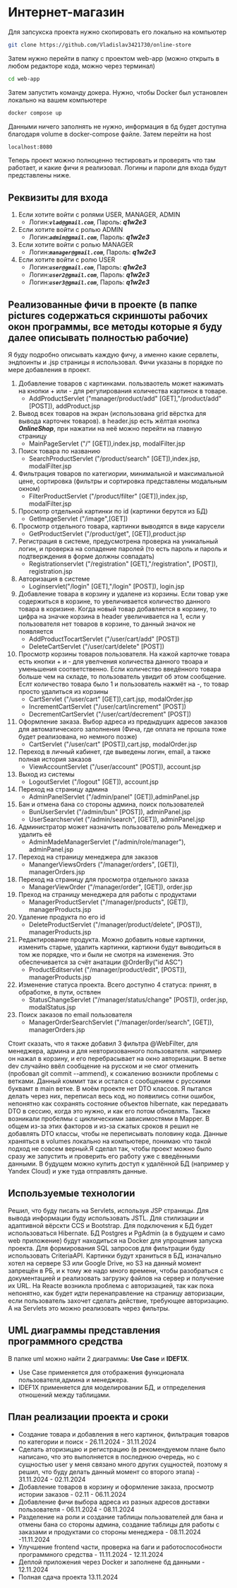 ﻿# Интернет-магазин
Для запсукска проекта нужно скопировать его локально на компьютер
```bash
git clone https://github.com/Vladislav3421730/online-store
```
Затем нужно перейти в папку с проектом web-app (можно открыть в любом редакторе кода, можно через терминал)
```bash
cd web-app
```
Затем запустить команду докера. Нужно, чтобы Docker был установлен локально на вашем компьютере
```bash
docker compose up
```
Данными ничего заполнять не нужно, информация в бд будет доступна благодаря volume в docker-compose файле.
Затем перейти на host
```bash
localhost:8080
```
Теперь проект можно полноценно тестировать и проверять что там работает, и какие фичи я реализовал. Логины и пароли для входа будут представлены ниже.
## Реквизиты для входа
1. Если хотите войти с ролями USER, MANAGER, ADMIN
      + Логин:***`vlad@gmail.com`***, Пароль: ***q1w2e3***
2. Если хотите войти с ролью ADMIN
      + Логин:***`admin@gmail.com`***, Пароль: ***q1w2e3***
3. Если хотите войти с ролью MANAGER
      + Логин:***`manager@gmail.com`***, Пароль: ***q1w2e3***
4. Если хотите войти с ролю USER
      + Логин:***`user@gmail.com`***, Пароль: ***q1w2e3***
      + Логин:***`user2@gmail.com`***, Пароль: ***q1w2e3***
      + Логин:***`user3@gmail.com`***, Пароль: ***q1w2e3***
## Реализованные фичи в проекте (в папке pictures содержаться скриншоты рабочих окон программы, все методы которые я буду далее описывать полностью рабочие)
Я буду подробно описывать каждую фичу, а именно какие сервлеты, эндпоинты и .jsp страницы я использовал. Фичи указаны в порядке по мере добавления в проект.
1. Добавление товаров с картинками. пользваотель может нажимать на кнопки + или - для регулирования количества картинок в товаре.
    + AddProductServlet ("manager/product/add" [GET],"/product/add" [POST]), addProduct.jsp
2. Вывод всех товаров на экран (использована grid вёрстка для вывода карточек товаров). в header.jsp есть жёлтая кнопка ***OnlineShop***, при нажатии на неё можно перейти на главную страницу
    + MainPageServlet ("/" [GET]),index.jsp, modalFilter.jsp
3. Поиск товара по названию
    + SearchProductServlet ("/product/search" [GET]),index.jsp, modalFilter.jsp
4. Фильтрация товаров по категиории, минимальной и максимальной цене, сортировка (фильтры и сортировка представлены модальным окном)
    + FilterProductServlet ("/product/filter" [GET]),index.jsp, modalFilter.jsp
5. Просмотр отдельной картинки по id (картинки берутся из БД)
    + GetImageServlet ("/image",[GET])
6. Просмотр отдельного товара, картинки выводятся в виде карусели
    + GetProductServlet ("/product/get", [GET]),product.jsp
7. Регистрация в системе, предусмотрена проверка на уникальный логин, и проверка на сопадение паролей (то есть пароль и пароль и подтверждения в форме должны совпадать)
    + Registrationservlet ("/registration" [GET],"/registration", [POST]), registration.jsp
8. Авторизация в системе
    + Loginservlet("/login" [GET],"/login" [POST]), login.jsp
9. Добавление товара в корзину и удалене из корзины. Если товар уже содержиться в корзине, то увеличивается количество данного товара в коризине. Когда новый товар добавляется в корзину, то цифра на значке корзина в header увеличивается на 1, если у пользователя нет товаров в корзине, то данный значок не появляется
    + AddProductTocartServlet ("/user/cart/add" [POST])
    + DeleteCartServlet ("/user/cart/delete" [POST])
10. Просмотр корзины товаров пользователя. На кажой карточке товара есть кнопки + и - для увелчения количества данного твоара и уменьшения соответственно. Если количество введённого товара больше чем на складе, то пользователь увидит об этом сообщение. Еслт количество товара было 1 и пользователь нажмёт на -, то товар просто удалиться из корзины
    + CartServlet ("/user/cart" [GET]),cart.jsp, modalOrder.jsp
    + IncrementCartServlet ("/user/cart/increment" [POST])
    + DecrementCartServlet ("/user/cart/decrement" [POST])
11. Оформление заказа. Выбор адреса из предыдущих адресов заказов для автоматического заполнения (Фича, где оплата не прошла тоже будет реализована, но немного позже)
    + CartServlet ("/user/cart" [POST]),cart.jsp, modalOrder.jsp
12. Переход в личный кабинет, где выведены логин, email, а также полная история заказов
    + ViewAccountServlet ("/user/account" [POST]), account.jsp
13. Выход из системы
    + LogoutServlet ("/logout" [GET]), account.jsp
14. Переход на страницу админа
    + AdminPanelServlet ("/admin/panel" [GET]),adminPanel.jsp
15. Бан и отмена бана со стороны админа, поиск пользователей
    + BunUserServlet ("/admin/bun" [POST]), adminPanel.jsp
    + UserSearchservlet ("/admin/search", [GET]), adminPanel.jsp
16. Администратор может назначить пользователю роль Менеджер и удалить её
    + AdminMadeManagerServlet ("/admin/role/manager"), adminPanel.jsp
17. Переход на страницу менеджера для заказов
    + ManangerViewsOrders ("/manager/orders", [GET]), managerOrders.jsp
18. Переход на страницу для просмотра отдельного заказа
    + ManagerViewOrder ("/manager/order", [GET]), order.jsp
19. Преход на страницу менеджера для работы с продуктами
    + ManagerProductServlet ("/manager/products", [GET]), managerProducts.jsp
20. Удаление продукта по его id
    + DeleteProductServlet ("/manager/product/delete", [POST]),  managerProducts.jsp
21. Редактирование продукта. Можно добавить новые картинки, изменить старые, удалить картинки, картикни будут выводиться в том же порядке, что и были не смотря на изменения.
Это обеспечивается за счёт анатации  @OrderBy("id ASC")
    + ProductEditservlet ("/manager/product/edit", [POST]), managerProducts.jsp
22. Изменение статуса проекта. Всего доступно 4 статуса: принят, в обработке, в пути, оствлен
    + StatusChangeServlet ("/manager/status/change" [POST]), order.jsp, modalStatus.jsp
23. Поиск заказов по email пользователя
    + ManagerOrderSearchServlet ("/manager/order/search", [GET]), managerOrders.jsp

Стоит сказать, что я также добавил 3 фильтра @WebFilter, для менеджера, админа и для невторизованного пользователя. например он нажал в корзину, и его перебрасывает на окно авторизации.
В ветке dev случайно ввёл сообщение на русском и не смог отменить (пробовал git commit --ammend), к сожалению возникли проблемы с ветками. Данный коммит так и остался с сообщением с русскими буквамт в main ветке.
В моём проекте нет DTO классов. Я пытался делать через них, переписал весь код, но появились сотни ошибок, непонятно как сохранять состояние объектов hibernate, как передавать DTO в сессию, когда это нужно, и как его потом обновлять. Также возникали пробелмы с циклическими зависимостями в Mapper. В общем из-за этих факторов и из-за сжатых сроков я решил не добавлять DTO классы, чтобы не переписывать половину кода.
Данные храняться в volumes локально на компьютере, понимаю что такой подход не совсем верный.Я сделал так, 
чтобы проект можно было сразу же запустить и проверить его работу уже с введёнными данными. В будущем можно купить доступ к удалённой БД (например у Yandex Cloud) и уже туда отправлять данные. 
## Используемые технологии
Решил, что буду писать на Servlets, используя JSP страницы. Для вывода информации буду использовать JSTL. Для стилизации и адаптивной вёрскти CCS и Bootstrap.
Для подключения к БД будет использоваться Hibernate. БД Postgres и PgAdmin (а в будущем и само web приложение) будут находиться на Docker для упрощения запуска проекта. Для формирования SQL запросов 
для фильтрации буду использовать CriteriaAPI. Картинки будут храниться в БД, изначально хотел на сервере S3 или Google Drive, но S3 на данный момент запрещён в РБ, и к тому же надо много времени, чтобы разобраться
с документацией и реализовать загрузку файлов на сервер и получение их URL.
На Reacte возникла проблема с авторизацией, так как пока непонятно, как будет идти перенаправление на страницу авторизации, если пользователь захочет сделать действие, требующее авторизацию. А на Servlets это можно реализовать через фильтры.
## UML диаграммы представления программного средства
В папке uml можно найти 2 диаграммы: **Use Case** и **IDEF1X**.
* Use Case применяется для отображения функционала пользователя,админа и менеджера. 
* IDEF1X применяется для моделировании БД, и отпределения отношений между таблицами.
## План реализации проекта и сроки 
* Создание товара и добавления в него картинок, фильтрация товаров по категории и поиск - 26.11.2024 - 31.11.2024
* Сделать аторизицаю и регистрацию (в рекомендуемом плане было написано, что это выполняется в последнюю очередь, но с сущностью user у меня
связано много других сущностей, поэтому я решил, что буду делать данный момент со второго этапа) - 31.11.2024 - 02.11.2024
* Добавление товаров в корзину и оформление заказа, просмотр истории заказов - 02.11 - 06.11.2024
* Добавление фичи выбора адреса из разных адресов доставки пользователя - 06.11.2024 - 08.11.2024
* Разделение на роли и создание таблицы пользователей для бана и отмены бана со стороны админа,
создание таблицы для работы с заказами и продуктами со стороны менеджера - 08.11.2024 -11.11.2024
* Улучшение frontend части, проверка на баги и работоспособности программного средства - 11.11.2024 - 12.11.2024
* Деплой приложения через Docker и заполнене бд данными - 12.11.2024
* Полная сдача проекта 13.11.2024
